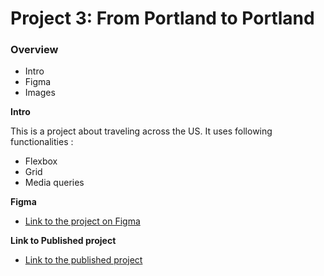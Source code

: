 # Project 3: From Portland to Portland

### Overview
* Intro
* Figma
* Images

**Intro**

This is a project about traveling across the US.
It uses following functionalities : 
* Flexbox
* Grid
* Media queries


**Figma**

* [Link to the project on Figma](https://www.figma.com/file/AtbNbstbxWPcMqvF061V0R/Sprint-3-From-Portland-to-Portland-desktop-mobile?node-id=0%3A1)

**Link to Published project**

* [Link to the published project](https://icuisset.github.io/web_project_3)

